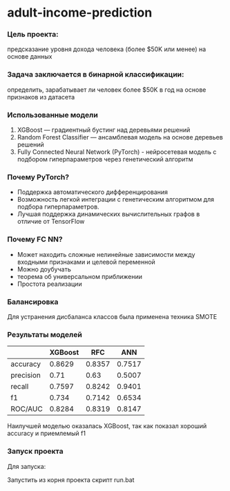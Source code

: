 # adult-income-prediction

### Цель проекта:
предсказание уровня дохода человека (более $50K или менее) на основе данных 


### Задача заключается в бинарной классификации:
определить, зарабатывает ли человек более $50K в год на основе признаков 
из датасета

### Использованные модели

1. XGBoost — градиентный бустинг над деревьями решений
2. Random Forest Classifier — ансамблевая модель на основе деревьев решений
3. Fully Connected Neural Network (PyTorch) - нейросетевая модель с
подбором гиперпараметров через генетический алгоритм

### Почему PyTorch?

- Поддержка автоматического дифференцирования 
- Возможность легкой интеграции с генетическим алгоритмом для подбора гиперпараметров.
- Лучшая поддержка динамических вычислительных графов в отличие от TensorFlow 

### Почему FC NN?

- Может находить сложные нелинейные зависимости между входными признаками и целевой переменной
- Можно доубучать
- теорема об универсальном приближении
- Простота реализации


### Балансировка

Для устранения дисбаланса классов была применена техника SMOTE 


### Результаты моделей

|           | XGBoost    | RFC     | ANN     |
|-----------|------------|---------|---------|
| accuracy  | 0.8629     | 0.8357  | 0.7517  |
| precision | 0.71       | 0.63    | 0.5007  |
| recall    | 0.7597     | 0.8242  | 0.9401  |
| f1        | 0.734      | 0.7142  | 0.6534  |
| ROC/AUC   | 0.8284     | 0.8319  | 0.8147  |

Наилучшей моделью оказалась XGBoost, так как показал хороший accuracy и приемлемый f1


### Запуск проекта

Для запуска:

Запустить из корня проекта скрипт run.bat